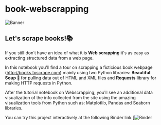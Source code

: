 # book-webscrapping

![Banner](https://images.squarespace-cdn.com/content/v1/5773dde903596ecc892de49f/1606290672221-FROACHB8RVCZ15QSAYH4/ke17ZwdGBToddI8pDm48kBEbJ4X1_RBiAWsf6mxrahQUqsxRUqqbr1mOJYKfIPR7LoDQ9mXPOjoJoqy81S2I8N_N4V1vUb5AoIIIbLZhVYy7Mythp_T-mtop-vrsUOmeInPi9iDjx9w8K4ZfjXt2dotjh5j1vW76STHA22qACelGTD8y-_ApmyYGpEMstMbMOpYghpI-Ha_TwZsqqmJXng/banner-books.jpg?format=1500w)
## Let's scrape books!📚

If you still don't have an idea of what it is **Web scrapping** it's as easy as extracting structured data from a web page.

In this notebook you'll find a tour on scrapping a ficticious book webpage (http://books.toscrape.com) mainly using two Python libraries: **Beautiful Soup** 🥘 for pulling data out of HTML and XML files and **Requests** library for making HTTP requests in Python.

After the tutorial notebook on Webscrapping, you'll see an additional data visualization of the info collected from the site using the amazing visualization tools from Python such as: Matplotlib, Pandas and Seaborn libraries.

You can try this project interactively at the following Binder link [![Binder]()
